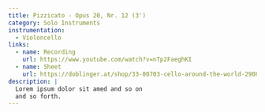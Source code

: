 ```yaml
---
title: Pizzicato - Opus 20, Nr. 12 (3')
category: Solo Instruments
instrumentation:
  - Violoncello
links:
  - name: Recording
    url: https://www.youtube.com/watch?v=nTp2FaeghKI
  - name: Sheet
    url: https://doblinger.at/shop/33-00703-cello-around-the-world-290880?search=Tristan+Schulze#attr=144717,144718,144719,144716
description: |
  Lorem ipsum dolor sit amed and so on
  and so forth.
---
```


